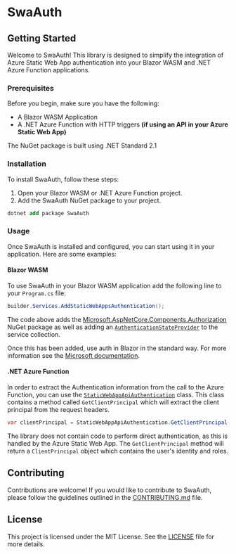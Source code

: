 # SwaAuth

## Getting Started

Welcome to SwaAuth! This library is designed to simplify the integration of Azure Static Web App authentication into your Blazor WASM and .NET Azure Function applications.

### Prerequisites

Before you begin, make sure you have the following:

- A Blazor WASM Application
- A .NET Azure Function with HTTP triggers **(if using an API in your Azure Static Web App)**

The NuGet package is built using .NET Standard 2.1

### Installation

To install SwaAuth, follow these steps:

1. Open your Blazor WASM or .NET Azure Function project.
2. Add the SwaAuth NuGet package to your project.

``` ps
dotnet add package SwaAuth
```

### Usage

Once SwaAuth is installed and configured, you can start using it in your application. Here are some examples:

#### Blazor WASM

To use SwaAuth in your Blazor WASM application add the following line to your `Program.cs` file:

```csharp
builder.Services.AddStaticWebAppsAuthentication();
```

The code above adds the [Microsoft.AspNetCore.Components.Authorization](https://www.nuget.org/packages/Microsoft.AspNetCore.Components.Authorization) NuGet package as well as adding an [`AuthenticationStateProvider`](https://learn.microsoft.com/en-us/dotnet/api/microsoft.aspnetcore.components.authorization.authenticationstateprovider?view=aspnetcore-8.0) to the service collection.

Once this has been added, use auth in Blazor in the standard way. For more information see the [Microsoft documentation](https://learn.microsoft.com/en-us/aspnet/core/blazor/security/?view=aspnetcore-8.0#client-side-blazor-authentication).

#### .NET Azure Function

In order to extract the Authentication information from the call to the Azure Function, you can use the [`StaticWebAppApiAuthentication`](https://github.com/StacyClouds/SwaAuth/blob/main/StacyClouds.SwaAuth/Api/StaticWebAppApiAuthentication.cs) class. This class contains a method called `GetClientPrincipal` which will extract the client principal from the request headers.

``` csharp
var clientPrincipal = StaticWebAppApiAuthentication.GetClientPrincipal(request.Headers);
```

The library does not contain code to perform direct authentication, as this is handled by the Azure Static Web App. The `GetClientPrincipal` method will return a `ClientPrincipal` object which contains the user's identity and roles.

## Contributing

Contributions are welcome! If you would like to contribute to SwaAuth, please follow the guidelines outlined in the [CONTRIBUTING.md](https://github.com/StacyClouds/SwaAuth/blob/main/CONTRIBUTING.md) file.

## License

This project is licensed under the MIT License. See the [LICENSE](https://github.com/StacyClouds/SwaAuth/main/LICENSE) file for more details.
